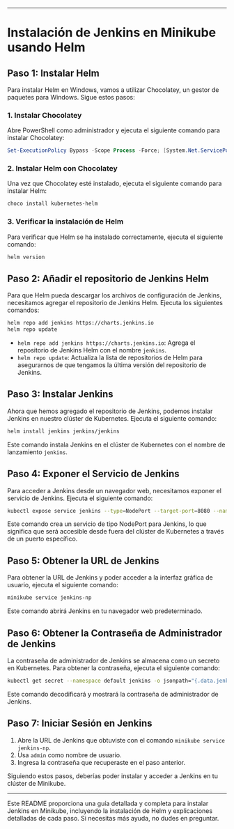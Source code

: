 
---

# Instalación de Jenkins en Minikube usando Helm

## Paso 1: Instalar Helm

Para instalar Helm en Windows, vamos a utilizar Chocolatey, un gestor de paquetes para Windows. Sigue estos pasos:

### 1. Instalar Chocolatey

Abre PowerShell como administrador y ejecuta el siguiente comando para instalar Chocolatey:

```powershell
Set-ExecutionPolicy Bypass -Scope Process -Force; [System.Net.ServicePointManager]::SecurityProtocol = [System.Net.ServicePointManager]::SecurityProtocol -bor 3072; iex ((New-Object System.Net.WebClient).DownloadString('https://chocolatey.org/install.ps1'))
```

### 2. Instalar Helm con Chocolatey

Una vez que Chocolatey esté instalado, ejecuta el siguiente comando para instalar Helm:

```powershell
choco install kubernetes-helm
```

### 3. Verificar la instalación de Helm

Para verificar que Helm se ha instalado correctamente, ejecuta el siguiente comando:

```powershell
helm version
```

## Paso 2: Añadir el repositorio de Jenkins Helm

Para que Helm pueda descargar los archivos de configuración de Jenkins, necesitamos agregar el repositorio de Jenkins Helm. Ejecuta los siguientes comandos:

```bash
helm repo add jenkins https://charts.jenkins.io
helm repo update
```

- `helm repo add jenkins https://charts.jenkins.io`: Agrega el repositorio de Jenkins Helm con el nombre `jenkins`.
- `helm repo update`: Actualiza la lista de repositorios de Helm para asegurarnos de que tengamos la última versión del repositorio de Jenkins.

## Paso 3: Instalar Jenkins

Ahora que hemos agregado el repositorio de Jenkins, podemos instalar Jenkins en nuestro clúster de Kubernetes. Ejecuta el siguiente comando:

```bash
helm install jenkins jenkins/jenkins
```

Este comando instala Jenkins en el clúster de Kubernetes con el nombre de lanzamiento `jenkins`.

## Paso 4: Exponer el Servicio de Jenkins

Para acceder a Jenkins desde un navegador web, necesitamos exponer el servicio de Jenkins. Ejecuta el siguiente comando:

```bash
kubectl expose service jenkins --type=NodePort --target-port=8080 --name=jenkins-np
```

Este comando crea un servicio de tipo NodePort para Jenkins, lo que significa que será accesible desde fuera del clúster de Kubernetes a través de un puerto específico.

## Paso 5: Obtener la URL de Jenkins

Para obtener la URL de Jenkins y poder acceder a la interfaz gráfica de usuario, ejecuta el siguiente comando:

```bash
minikube service jenkins-np
```

Este comando abrirá Jenkins en tu navegador web predeterminado.

## Paso 6: Obtener la Contraseña de Administrador de Jenkins

La contraseña de administrador de Jenkins se almacena como un secreto en Kubernetes. Para obtener la contraseña, ejecuta el siguiente comando:

```bash
kubectl get secret --namespace default jenkins -o jsonpath="{.data.jenkins-admin-password}" | base64 --decode && echo
```

Este comando decodificará y mostrará la contraseña de administrador de Jenkins.

## Paso 7: Iniciar Sesión en Jenkins

1. Abre la URL de Jenkins que obtuviste con el comando `minikube service jenkins-np`.
2. Usa `admin` como nombre de usuario.
3. Ingresa la contraseña que recuperaste en el paso anterior.

Siguiendo estos pasos, deberías poder instalar y acceder a Jenkins en tu clúster de Minikube.

--- 

Este README proporciona una guía detallada y completa para instalar Jenkins en Minikube, incluyendo la instalación de Helm y explicaciones detalladas de cada paso. Si necesitas más ayuda, no dudes en preguntar.
